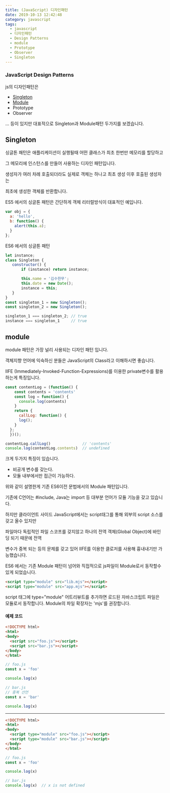 ```yaml
---
title: (JavaScript) 디자인패턴
date: 2019-10-13 12:42:48
category: javascript
tags:
  - javascript
  - 디자인패턴
  - Design Patterns
  - module
  - Prototype
  - Observer
  - Singleton
---
```


### JavaScript Design Patterns

js의 디자인패턴은  

  - [Singleton](#singleton)
  - [Module](#module)
  - Prototype
  - Observer 

... 등이 있지만 대표적으로 Singleton과 Module패턴 두가지를 보겠습니다. 
## Singleton
 싱글톤 패턴은 애플리케이션이 실행될때 어떤 클래스가 최초 한번만 메모리를 할당하고

 그 메모리에 인스턴스를 만들어 사용하는 디자인 패턴입니다.

 생성자가 여러 차례 호출되더라도 실제로 객체는 하나고 최초 생성 이후 호출된 생성자는

 최초에 생성한 객체를 반환합니다.

ES5 에서의 싱글톤 패턴은 간단하게 객체 리터럴방식이 대표적인 예입니다.
```js
var obj = {
  a: 'hello',
  b: function() {
    alert(this.a);
  }
};
```

ES6 에서의 싱글톤 패턴
 ```js
let instance;
class Singleton {
    constructor() {
        if (instance) return instance;

        this.name = '김수한무';
        this.date = new Date();
        instance = this;
    }
}
const singleton_1 = new Singleton();
const singleton_2 = new Singleton();
 
singleton_1 === singleton_2; // true
instance === singleton_1     // true
 ```

## module
  module 패턴은 가장 널리 사용되는 디자인 패턴 입니다.

  객체지향 언어에 익숙하신 분들은 JavaScript의 Class라고 이해하시면 좋습니다. 

  IIFE (Immediately-Invoked-Function-Expressions)를 이용한 private변수를 활용하는게 특징입니다.
```js
const contentLog = (function() { 
    const contents = 'contents' 
    const log = function() {
      console.log(contents)
    } 
    return { 
      callLog: function() { 
      log(); 
    } 
  }; 
  })();

contentLog.callLog()              // 'contents'
console.log(contentLog.contents)  // undefined
```
크게 두가지 특징이 있습니다.
  - 비공개 변수를 갖는다.
  - 모듈 내부에서만 접근이 가능하다.

위와 같이 설명한게 기존 ES6이전 문법에서의 Module 패턴입니다.

기존에 C언어는 #include, Java는 import 등 대부분 언어가 모듈 기능을 갖고 있습니다.

하지만 클라이언트 사이드 JavaScript에서는 script태그를 통해 외부의 script 소스를 갖고 올수 있지만

파일마다 독립적인 파일 스코프를 갖지않고 하나의 전역 객체(Global Object)에 바인딩 되기 때문에 전역 

변수가 중복 되는 등의 문제를 갖고 있어 IIFE를 이용한 클로저를 사용해 흉내내기만 가능했습니다.

ES6 에서는 기존 Module 패턴이 넘어와 직접적으로 js파일이 Module로서 동작할수 있게 되었습니다.

```html
<script type="module" src="lib.mjs"></script>
<script type="module" src="app.mjs"></script>
```
script 태그에 type="module" 어트리뷰트를 추가하면 로드된 자바스크립트 파일은 모듈로서 동작합니다. 
Module의 파일 확장자는 'mjs'를 권장합니다.

#### 예제 코드
```html
<!DOCTYPE html>
<html>
<body>
  <script src="foo.js"></script>
  <script src="bar.js"></script>
</body>
</html>
```
```js
// foo.js
const x = 'foo'

console.log(x) 
```
```js
// bar.js
// 중복 선언
const x = 'bar'

console.log(x)
```
----
```html
<!DOCTYPE html>
<html>
<body>
  <script type="module" src="foo.js"></script>
  <script type="module" src="bar.js"></script>
</body>
</html>
```
```js
// foo.js
const x = 'foo'

console.log(x) 
```
```js
// bar.js
console.log(x)  // x is not defined
```

